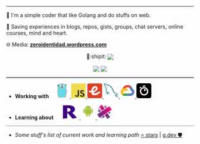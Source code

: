 <hr style="height:2px;border-width:0;color:gray;background-color:gray">

👀 I'm a simple coder that like Golang and do stuffs on web.

🔖 Saving experiences in blogs, repos, gists, groups, chat servers, online courses, mind and heart. 

🌐 Media: **[zeroidentidad.wordpress.com](https://zeroidentidad.wordpress.com)**

<p align="center">
  👋:shipit:
  <img align='center' src="https://visitor-badge.laobi.icu/badge?page_id=zeroidentidad.visitor-badge">
</p>

<p align="center">
  <img align="center" src="https://github-readme-stats.vercel.app/api?username=zeroidentidad&show_icons=true&theme=dark" width="370">
  <img align="center" src="https://github-readme-stats.vercel.app/api/top-langs/?username=zeroidentidad&layout=compact&theme=dark&langs_count=10&hide=css,scss,html,java,plpgsql,objective-c,less,typescript,ruby,starlark,vue,tsql,assembly,hack,python,makefile,perl,c,shell,batchfile,smarty,php,dockerfile,c%2B%2B" width="370"/>  
</p>

<hr style="height:3px;border-width:0;color:gray;background-color:gray">

- **Working with** &nbsp;&nbsp;
<a href="https://go.dev" target="_blank"> <img src="./go.svg" alt="go" height="40"/> </a>
<a href="https://developer.mozilla.org/en-US/docs/Web/JavaScript" target="_blank"> <img src="./js.svg" alt="js" height="40"/> </a>
<a href="https://emberjs.com" target="_blank"> <img src="./ember.svg" alt="emberjs" height="40"/> </a>
<a href="https://mysql.com" target="_blank"> <img src="./mysql.svg" alt="mysql" height="40"/> </a>
<a href="https://cloud.google.com" target="_blank"> <img src="./googlecloud.svg" alt="google cloud" height="40"/> </a>
<a href="https://algolia.com" target="_blank"> <img src="./algolia.svg" alt="algolia" height="40"/> </a>

- **Learning about** &nbsp;&nbsp;
<a href="https://developer.roku.com" target="_blank"> <img src="./roku.svg" alt="roku tv" height="40"/> </a>
<a href="https://developer.android.com" target="_blank"> <img src="./android.svg" alt="android" height="40"/> </a>
<a href="https://docs.aurelia.io" target="_blank"> <img src="./aurelia.svg" alt="aureliajs" height="40"/> </a>

<hr style="height:1px;border-width:0;color:gray;background-color:gray">

- *Some stuff's list of current work and learning path* [⭐️ stars](https://github.com/zeroidentidad?tab=stars) | [g.dev 🛡️](https://g.dev/zeroidentidad)
